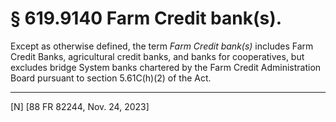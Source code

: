 # § 619.9140   Farm Credit bank(s).

Except as otherwise defined, the term *Farm Credit bank(s)* includes Farm Credit Banks, agricultural credit banks, and banks for cooperatives, but excludes bridge System banks chartered by the Farm Credit Administration Board pursuant to section 5.61C(h)(2) of the Act.





---

[N] [88 FR 82244, Nov. 24, 2023]














